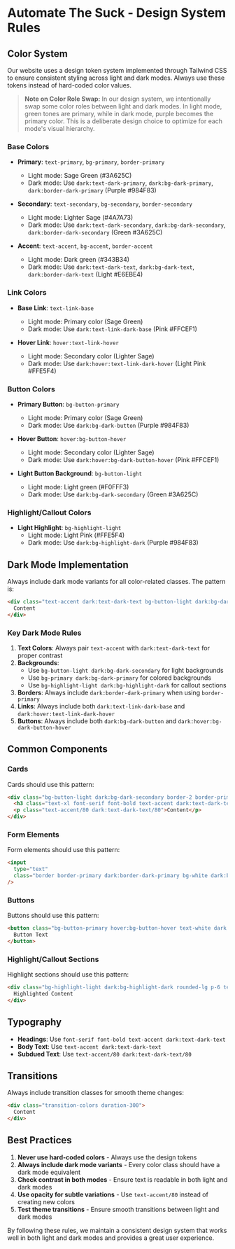 # Automate The Suck - Design System Rules

## Color System

Our website uses a design token system implemented through Tailwind CSS to ensure consistent styling across light and dark modes. Always use these tokens instead of hard-coded color values.

> **Note on Color Role Swap:** In our design system, we intentionally swap some color roles between light and dark modes. In light mode, green tones are primary, while in dark mode, purple becomes the primary color. This is a deliberate design choice to optimize for each mode's visual hierarchy.

### Base Colors

- **Primary**: `text-primary`, `bg-primary`, `border-primary`
  - Light mode: Sage Green (#3A625C)
  - Dark mode: Use `dark:text-dark-primary`, `dark:bg-dark-primary`, `dark:border-dark-primary` (Purple #984F83)

- **Secondary**: `text-secondary`, `bg-secondary`, `border-secondary`
  - Light mode: Lighter Sage (#4A7A73)
  - Dark mode: Use `dark:text-dark-secondary`, `dark:bg-dark-secondary`, `dark:border-dark-secondary` (Green #3A625C)

- **Accent**: `text-accent`, `bg-accent`, `border-accent`
  - Light mode: Dark green (#343B34)
  - Dark mode: Use `dark:text-dark-text`, `dark:bg-dark-text`, `dark:border-dark-text` (Light #E6EBE4)

### Link Colors

- **Base Link**: `text-link-base`
  - Light mode: Primary color (Sage Green)
  - Dark mode: Use `dark:text-link-dark-base` (Pink #FFCEF1)

- **Hover Link**: `hover:text-link-hover`
  - Light mode: Secondary color (Lighter Sage)
  - Dark mode: Use `dark:hover:text-link-dark-hover` (Light Pink #FFE5F4)

### Button Colors

- **Primary Button**: `bg-button-primary`
  - Light mode: Primary color (Sage Green)
  - Dark mode: Use `dark:bg-dark-button` (Purple #984F83)

- **Hover Button**: `hover:bg-button-hover`
  - Light mode: Secondary color (Lighter Sage)
  - Dark mode: Use `dark:hover:bg-dark-button-hover` (Pink #FFCEF1)

- **Light Button Background**: `bg-button-light`
  - Light mode: Light green (#F0FFF3)
  - Dark mode: Use `dark:bg-dark-secondary` (Green #3A625C)

### Highlight/Callout Colors

- **Light Highlight**: `bg-highlight-light`
  - Light mode: Light Pink (#FFE5F4)
  - Dark mode: Use `dark:bg-highlight-dark` (Purple #984F83)

## Dark Mode Implementation

Always include dark mode variants for all color-related classes. The pattern is:

```html
<div class="text-accent dark:text-dark-text bg-button-light dark:bg-dark-secondary">
  Content
</div>
```

### Key Dark Mode Rules

1. **Text Colors**: Always pair `text-accent` with `dark:text-dark-text` for proper contrast
2. **Backgrounds**: 
   - Use `bg-button-light dark:bg-dark-secondary` for light backgrounds
   - Use `bg-primary dark:bg-dark-primary` for colored backgrounds
   - Use `bg-highlight-light dark:bg-highlight-dark` for callout sections
3. **Borders**: Always include `dark:border-dark-primary` when using `border-primary`
4. **Links**: Always include both `dark:text-link-dark-base` and `dark:hover:text-link-dark-hover`
5. **Buttons**: Always include both `dark:bg-dark-button` and `dark:hover:bg-dark-button-hover`

## Common Components

### Cards

Cards should use this pattern:
```html
<div class="bg-button-light dark:bg-dark-secondary border-2 border-primary/20 dark:border-dark-primary/20 rounded-lg p-6">
  <h3 class="text-xl font-serif font-bold text-accent dark:text-dark-text">Title</h3>
  <p class="text-accent/80 dark:text-dark-text/80">Content</p>
</div>
```

### Form Elements

Form elements should use this pattern:
```html
<input
  type="text"
  class="border border-primary dark:border-dark-primary bg-white dark:bg-dark-secondary text-accent dark:text-dark-text placeholder-accent/60 dark:placeholder-dark-text/60 focus:outline-none focus:border-secondary dark:focus:border-dark-accent"
/>
```

### Buttons

Buttons should use this pattern:
```html
<button class="bg-button-primary hover:bg-button-hover text-white dark:bg-dark-button dark:hover:bg-dark-button-hover">
  Button Text
</button>
```

### Highlight/Callout Sections

Highlight sections should use this pattern:
```html
<div class="bg-highlight-light dark:bg-highlight-dark rounded-lg p-6 text-accent dark:text-dark-text">
  Highlighted Content
</div>
```

## Typography

- **Headings**: Use `font-serif font-bold text-accent dark:text-dark-text`
- **Body Text**: Use `text-accent dark:text-dark-text`
- **Subdued Text**: Use `text-accent/80 dark:text-dark-text/80`

## Transitions

Always include transition classes for smooth theme changes:
```html
<div class="transition-colors duration-300">
  Content
</div>
```

## Best Practices

1. **Never use hard-coded colors** - Always use the design tokens
2. **Always include dark mode variants** - Every color class should have a dark mode equivalent
3. **Check contrast in both modes** - Ensure text is readable in both light and dark modes
4. **Use opacity for subtle variations** - Use `text-accent/80` instead of creating new colors
5. **Test theme transitions** - Ensure smooth transitions between light and dark modes

By following these rules, we maintain a consistent design system that works well in both light and dark modes and provides a great user experience. 